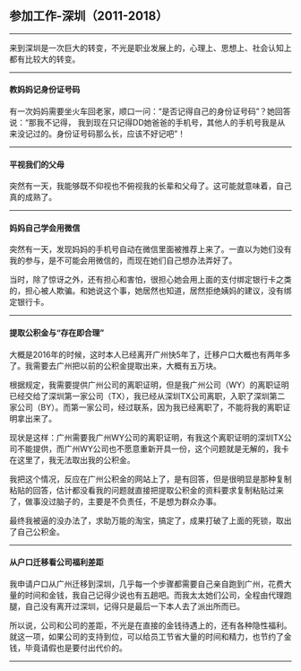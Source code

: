 ## 参加工作-深圳（2011-2018）

---

来到深圳是一次巨大的转变，不光是职业发展上的，心理上、思想上、社会认知上都有比较大的转变。

---

#### 教妈妈记身份证号码

有一次妈妈需要坐火车回老家，顺口一问：“是否记得自己的身份证号码”？她回答说：“那我不记得， 我到现在只记得DD她爸爸的手机号，其他人的手机号我是从来没记过的。身份证号码那么长，应该不好记吧”！

---

#### 平视我们的父母

突然有一天，我能够既不仰视也不俯视我的长辈和父母了。这可能就意味着，自己真的成熟了。

---

#### 妈妈自己学会用微信

突然有一天，发现妈妈的手机号自动在微信里面被推荐上来了。一直以为她们没有我的参与，是不可能会用微信的，而现在她们自己想办法弄好了。

当时，除了惊讶之外，还有担心和害怕，很担心她会用上面的支付绑定银行卡之类的，担心被人欺骗。和她说这个事，她居然也知道，居然拒绝姨妈的建议，没有绑定银行卡。

---

#### 提取公积金与“存在即合理”

大概是2016年的时候，这时本人已经离开广州快5年了，迁移户口大概也有两年多了。我需要去广州把以前的公积金提取出来，大概有五万块。

根据规定，我需要提供广州公司的离职证明，但是我广州公司（WY）的离职证明已经交给了深圳第一家公司（TX），我已经从深圳TX公司离职，入职了深圳第二家公司（BY）。而第一家公司，经过联系，因为我已经离职了，不能将我的离职证明拿出来了。

现状是这样：广州需要我广州WY公司的离职证明，有我这个离职证明的深圳TX公司不能提供，而广州WY公司也不愿意重新开具一份，这个问题就是无解的，我卡在这里了，我无法取出我的公积金。

我把这个情况，反应在广州公积金的网站上了，是有回答，但是很明显是那种复制粘贴的回答，估计都没看我的问题就直接把提取公积金的资料要求复制粘贴过来了，做事没过脑子的，主要是不负责任，不是想为群众办事。

最终我被逼的没办法了，求助万能的淘宝，搞定了，成果打破了上面的死锁，取出了自己公积金。

---

#### 从户口迁移看公司福利差距

我申请户口从广州迁移到深圳，几乎每一个步骤都需要自己亲自跑到广州，花费大量的时间和金钱，我自己记得少说也有五趟吧。而我太太她们公司，全程由代理跑腿，自己没有离开过深圳，记得只是最后一下本人去了派出所而已。

所以说，公司和公司的差距，不光是在直接的金钱待遇上的，还有各种隐性福利。就这一项，如果公司的支持到位，可以给员工节省大量的时间和精力，也节约了金钱，毕竟请假也是要付出代价的。

---



